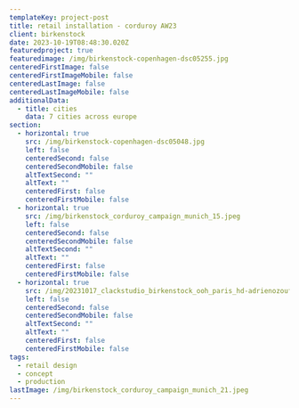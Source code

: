 ```yaml
---
templateKey: project-post
title: retail installation - corduroy AW23
client: birkenstock
date: 2023-10-19T08:48:30.020Z
featuredproject: true
featuredimage: /img/birkenstock-copenhagen-dsc05255.jpg
centeredFirstImage: false
centeredFirstImageMobile: false
centeredLastImage: false
centeredLastImageMobile: false
additionalData:
  - title: cities
    data: 7 cities across europe
section:
  - horizontal: true
    src: /img/birkenstock-copenhagen-dsc05048.jpg
    left: false
    centeredSecond: false
    centeredSecondMobile: false
    altTextSecond: ""
    altText: ""
    centeredFirst: false
    centeredFirstMobile: false
  - horizontal: true
    src: /img/birkenstock_corduroy_campaign_munich_15.jpeg
    left: false
    centeredSecond: false
    centeredSecondMobile: false
    altTextSecond: ""
    altText: ""
    centeredFirst: false
    centeredFirstMobile: false
  - horizontal: true
    src: /img/20231017_clackstudio_birkenstock_ooh_paris_hd-adrienozouf-28.jpg
    left: false
    centeredSecond: false
    centeredSecondMobile: false
    altTextSecond: ""
    altText: ""
    centeredFirst: false
    centeredFirstMobile: false
tags:
  - retail design
  - concept
  - production
lastImage: /img/birkenstock_corduroy_campaign_munich_21.jpeg
---
```

